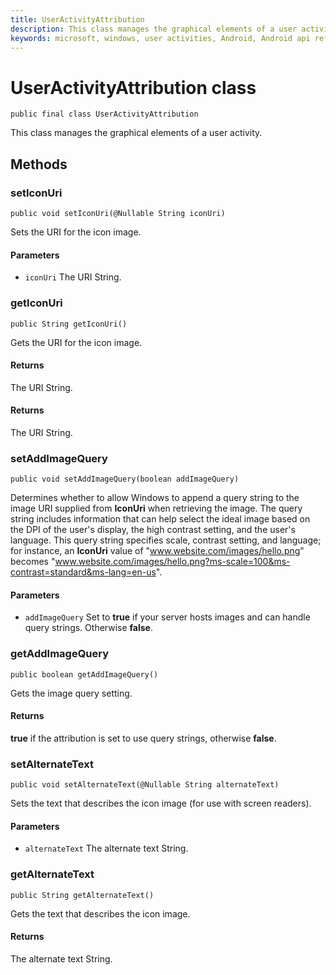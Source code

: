 ```yaml
---
title: UserActivityAttribution
description: This class manages the graphical elements of a user activity.
keywords: microsoft, windows, user activities, Android, Android api reference 
---
```


# UserActivityAttribution class

```
public final class UserActivityAttribution
```

This class manages the graphical elements of a user activity.

## Methods

### setIconUri
`public void setIconUri(@Nullable String iconUri)`

Sets the URI for the icon image.

#### Parameters
* `iconUri` The URI String.

### getIconUri
`public String getIconUri()`

Gets the URI for the icon image.

#### Returns
The URI String.

#### Returns
The URI String.

### setAddImageQuery
`public void setAddImageQuery(boolean addImageQuery)`

Determines whether to allow Windows to append a query string to the image URI supplied from **IconUri** when retrieving the image. The query string includes information that can help select the ideal image based on the DPI of the user's display, the high contrast setting, and the user's language. This query string specifies scale, contrast setting, and language; for instance, an **IconUri** value of "www.website.com/images/hello.png" becomes "www.website.com/images/hello.png?ms-scale=100&ms-contrast=standard&ms-lang=en-us".

#### Parameters 
* `addImageQuery` Set to **true** if your server hosts images and can handle query strings. Otherwise **false**.

### getAddImageQuery
`public boolean getAddImageQuery()`

Gets the image query setting.

#### Returns
**true** if the attribution is set to use query strings, otherwise **false**.

### setAlternateText
`public void setAlternateText(@Nullable String alternateText)`

Sets the text that describes the icon image (for use with screen readers).

#### Parameters
* `alternateText` The alternate text String.

### getAlternateText
`public String getAlternateText()`

Gets the text that describes the icon image.

#### Returns
The alternate text String.